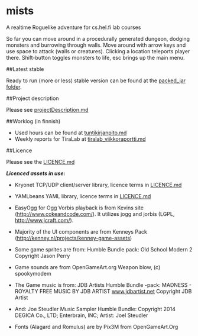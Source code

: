 # mists
A realtime Roguelike adventure for cs.hel.fi lab courses

So far you can move around in a procedurally generated dungeon, dodging monsters and burrowing through walls. Move around with arrow keys and use space to attack (walls or creatures). Clicking a location teleports player there. Shift-button toggles monsters to life, esc brings up the main menu. 

##Latest stable

Ready to run (more or less) stable version can be found at the [packed_jar folder](https://github.com/nkoiv/mists/tree/master/packed_jar).

##Project description

Please see [projectDescription.md](https://github.com/nkoiv/mists/blob/master/documentation/projectDescription.md)

##Worklog (in finnish)
* Used hours can be found at [tuntikirjanpito.md](https://github.com/nkoiv/mists/blob/master/documentation/tuntikirjanpito.md)
* Weekly reports for TiraLab at [tiralab_viikkoraportti.md](https://github.com/nkoiv/mists/blob/master/documentation/tiralab_viikkoraportti.md)


##Licence

Please see the [LICENCE.md](https://github.com/nkoiv/mists/blob/master/LICENCE.md)

***Licenced assets in use:***

* Kryonet TCP/UDP client/server library, licence terms in [LICENCE.md](https://github.com/nkoiv/mists/blob/master/LICENCE.md)
* YAMLbeans YAML library, licence terms in [LICENCE.md](https://github.com/nkoiv/mists/blob/master/LICENCE.md)
* EasyOgg for Ogg Vorbis playback is from Kevins site (http://www.cokeandcode.com/). It utilizes jogg and jorbis (LGPL, http://www.jcraft.com/).

* Majority of the UI components are from Kenneys Pack (http://kenney.nl/projects/kenney-game-assets)

* Some game sprites are from: Humble Bundle pack: Old School Modern 2 Copyright Jason Perry

* Game sounds are from OpenGameArt.org Weapon blow, (c) spookymodem

* The Game music is from: JDB Artists Humble Bundle -pack: MADNESS - ROYALTY FREE MUSIC BY JDB ARTIST www.jdbartist.net Copyright JDB Artist

* And: Joe Steudler Music Sampler Humble Bundle: Copyright 2014 DEGICA Co., LTD; Enterbrain, INC; Artist: Joel Steudler

* Fonts (Alagard and Romulus) are by Pix3M from OpenGameArt.Org
